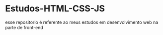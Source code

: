 # Estudos-HTML-CSS-JS
esse repositorio é referente ao meus estudos em desenvolvimento web na parte de front-end
